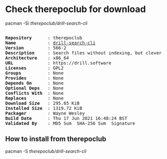 # Check therepoclub for download

pacman -Si *therepoclub/drill-search-cli*

<div class="highlight"><pre class="highlight"><text>
<b>Repository</b>      : therepoclub
<b>Name</b>            : <a href="../../x86_64/drill-search-cli-566-2-x86_64.pkg.tar.zst">drill-search-cli</a>
<b>Version</b>         : 566-2
<b>Description</b>     : Search files without indexing, but clever crawling (CLI version)
<b>Architecture</b>    : x86_64
<b>URL</b>             : https://drill.software
<b>Licenses</b>        : GPL2
<b>Groups</b>          : None
<b>Provides</b>        : None
<b>Depends On</b>      : None
<b>Optional Deps</b>   : None
<b>Conflicts With</b>  : None
<b>Replaces</b>        : None
<b>Download Size</b>   : 295.65 KiB
<b>Installed Size</b>  : 1319.72 KiB
<b>Packager</b>        : Wayne Wesley <wayne6324@gmail.com>
<b>Build Date</b>      : Thu 17 Jun 2021 16:48:24 BST
<b>Validated By</b>    : MD5 Sum  SHA-256 Sum  Signature
</text></pre></div>

## How to install from therepoclub

pacman -S *therepoclub/drill-search-cli*
